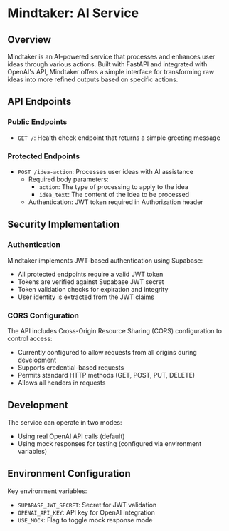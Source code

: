 # Mindtaker: AI Service

## Overview

Mindtaker is an AI-powered service that processes and enhances user ideas through various actions. Built with FastAPI and integrated with OpenAI's API, Mindtaker offers a simple interface for transforming raw ideas into more refined outputs based on specific actions.

## API Endpoints

### Public Endpoints

- `GET /`: Health check endpoint that returns a simple greeting message

### Protected Endpoints

- `POST /idea-action`: Processes user ideas with AI assistance
  - Required body parameters:
    - `action`: The type of processing to apply to the idea
    - `idea_text`: The content of the idea to be processed
  - Authentication: JWT token required in Authorization header

## Security Implementation

### Authentication

Mindtaker implements JWT-based authentication using Supabase:

- All protected endpoints require a valid JWT token
- Tokens are verified against Supabase JWT secret
- Token validation checks for expiration and integrity
- User identity is extracted from the JWT claims

### CORS Configuration

The API includes Cross-Origin Resource Sharing (CORS) configuration to control access:

- Currently configured to allow requests from all origins during development
- Supports credential-based requests
- Permits standard HTTP methods (GET, POST, PUT, DELETE)
- Allows all headers in requests

## Development

The service can operate in two modes:

- Using real OpenAI API calls (default)
- Using mock responses for testing (configured via environment variables)

## Environment Configuration

Key environment variables:

- `SUPABASE_JWT_SECRET`: Secret for JWT validation
- `OPENAI_API_KEY`: API key for OpenAI integration
- `USE_MOCK`: Flag to toggle mock response mode
